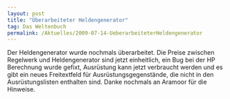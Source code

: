 ```yaml
---
layout: post
title: "Überarbeiteter Heldengenerator"
tag: Das Weltenbuch
permalink: /Aktuelles/2009-07-14-UeberarbeiteterHeldengenerator
---
```



Der Heldengenerator wurde nochmals überarbeitet. Die Preise zwischen Regelwerk und Heldengenerator sind jetzt einheitlich, ein Bug bei der HP Berechnung wurde gefixt, Ausrüstung kann jetzt verbraucht werden und es gibt ein neues Freitextfeld für Ausrüstungsgegenstände, die nicht in den Ausrüstungslisten enthalten sind. Danke nochmals an Aramoor für die Hinweise.

